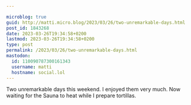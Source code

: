 ```yaml
---

microblog: true
guid: http://matti.micro.blog/2023/03/26/two-unremarkable-days.html
post_id: 1843268
date: 2023-03-26T19:34:58+0200
lastmod: 2023-03-26T19:34:58+0200
type: post
permalink: /2023/03/26/two-unremarkable-days.html
mastodon:
  id: 110090787300161343
  username: matti
  hostname: social.lol
---
```

Two unremarkable days this weekend. I enjoyed them very much. Now waiting for the Sauna to heat while I prepare tortillas.
